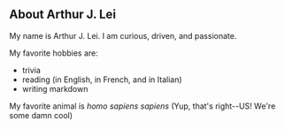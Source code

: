 ## About Arthur J. Lei

My name is Arthur J. Lei. I am curious, driven, and passionate. 

My favorite hobbies are: 
- trivia
- reading (in English, in French, and in Italian)
- writing markdown 

My favorite animal is *homo sapiens sapiens* (Yup, that's right--US! We're some damn cool)

